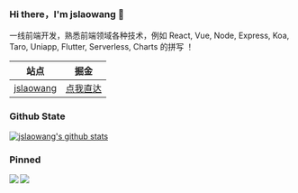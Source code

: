 ### Hi there，I'm jslaowang 👋

一线前端开发，熟悉前端领域各种技术，例如 React, Vue, Node, Express, Koa, Taro, Uniapp, Flutter, Serverless, Charts 的拼写 ！


|  站点   | 掘金  |
|  ----  | ----  |
| [jslaowang](https://jslaowang.com) | [点我直达](https://juejin.im/user/571401777450744)|



### Github State

[![jslaowang's github stats](https://github-readme-stats.vercel.app/api?username=jslaowang&show_icons=true&theme=react)](https://github.com/anuraghazra/github-readme-stats)

### Pinned
<a href="https://github.com/jslaowang/blog">
  <img align="left" src="https://github-readme-stats.anuraghazra1.vercel.app/api/pin/?username=jslaowang&repo=blog&show_icons=true&theme=react" />
</a>

<a href="https://github.com/jslaowang/vue3-music">
  <img align="left" src="https://github-readme-stats.anuraghazra1.vercel.app/api/pin/?username=jslaowang&repo=vue3-music&show_icons=true&title_color=fff&icon_color=79ff97&text_color=9f9f9f&bg_color=151515" />
</a>
